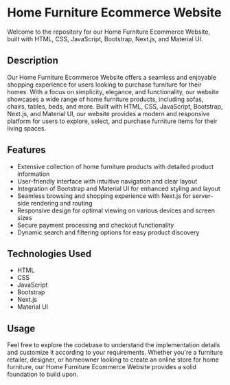 # Home Furniture Ecommerce Website

Welcome to the repository for our Home Furniture Ecommerce Website, built with HTML, CSS, JavaScript, Bootstrap, Next.js, and Material UI.

## Description

Our Home Furniture Ecommerce Website offers a seamless and enjoyable shopping experience for users looking to purchase furniture for their homes. With a focus on simplicity, elegance, and functionality, our website showcases a wide range of home furniture products, including sofas, chairs, tables, beds, and more. Built with HTML, CSS, JavaScript, Bootstrap, Next.js, and Material UI, our website provides a modern and responsive platform for users to explore, select, and purchase furniture items for their living spaces.

## Features

- Extensive collection of home furniture products with detailed product information
- User-friendly interface with intuitive navigation and clear layout
- Integration of Bootstrap and Material UI for enhanced styling and layout
- Seamless browsing and shopping experience with Next.js for server-side rendering and routing
- Responsive design for optimal viewing on various devices and screen sizes
- Secure payment processing and checkout functionality
- Dynamic search and filtering options for easy product discovery

## Technologies Used

- HTML
- CSS
- JavaScript
- Bootstrap
- Next.js
- Material UI

## Usage

Feel free to explore the codebase to understand the implementation details and customize it according to your requirements. Whether you're a furniture retailer, designer, or homeowner looking to create an online store for home furniture, our Home Furniture Ecommerce Website provides a solid foundation to build upon.


